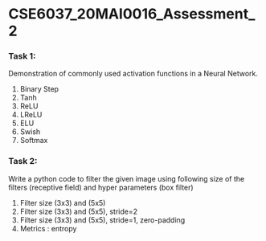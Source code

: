 # CSE6037_20MAI0016_Assessment_2
### Task 1:
Demonstration of commonly used activation functions in a Neural Network.
1. Binary Step
2. Tanh
3. ReLU
4. LReLU
5. ELU
6. Swish
7. Softmax

### Task 2:
Write a python code to filter the given image using following size of the filters (receptive field) and hyper parameters (box filter) 
1. Filter size (3x3) and (5x5) 
2. Filter size (3x3) and (5x5), stride=2 
3. Filter size (3x3) and (5x5), stride=1, zero-padding 
4. Metrics : entropy
